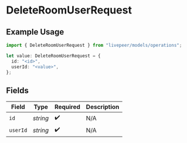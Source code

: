 # DeleteRoomUserRequest

## Example Usage

```typescript
import { DeleteRoomUserRequest } from "livepeer/models/operations";

let value: DeleteRoomUserRequest = {
  id: "<id>",
  userId: "<value>",
};
```

## Fields

| Field              | Type               | Required           | Description        |
| ------------------ | ------------------ | ------------------ | ------------------ |
| `id`               | *string*           | :heavy_check_mark: | N/A                |
| `userId`           | *string*           | :heavy_check_mark: | N/A                |